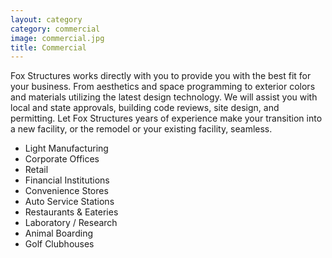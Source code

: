 ```yaml
---
layout: category
category: commercial
image: commercial.jpg
title: Commercial
---
```


Fox Structures works directly with you to provide you with the best fit for your business. From aesthetics and space programming to exterior colors and materials utilizing the latest design technology. We will assist you with local and state approvals, building code reviews, site design, and permitting. Let Fox Structures years of experience make your transition into a new facility, or the remodel or your existing facility, seamless.

*    Light Manufacturing
*    Corporate Offices
*    Retail
*    Financial Institutions
*    Convenience Stores
*    Auto Service Stations
*    Restaurants & Eateries
*    Laboratory / Research
*    Animal Boarding
*    Golf Clubhouses
